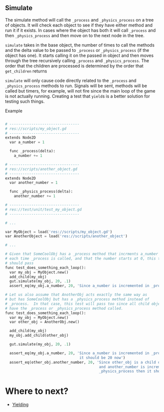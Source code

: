 ## <a name="simulate"> Simulate
The simulate method will call the `_process` and `_physics_process` on a tree of objects.  It will check each object to see if they have either method and run it if it exists.  In cases where the object has both it will call `_process` and then `_physics_process` and then move on to the next node in the tree.

`simulate` takes in the base object, the number of times to call the methods and the delta value to be passed to `_process` or `_physics_process` (if the object has one).  It starts calling it on the passed in object and then moves through the tree recursively calling `_process` and `_physics_process`.  The order that the children are processed is determined by the order that `get_children` returns 

`simulate` will only cause code directly related to the `_process` and `_physics_process` methods to run.  Signals will be sent, methods will be called but timers, for example, will not fire since the main loop of the game is not actually running.  Creating a test that `yield`s is a better solution for testing such things.

Example
``` python

# --------------------------------
# res://scripts/my_object.gd
# --------------------------------
extends Node2D
  var a_number = 1

  func _process(delta):
    a_number += 1

# --------------------------------
# res://scripts/another_object.gd
# --------------------------------
extends Node2D
  var another_number = 1

  func _physics_process(delta):
    another_number += 1

# --------------------------------
# res://test/unit/test_my_object.gd
# --------------------------------

# ...

var MyObject = load('res://scripts/my_object.gd')
var AnotherObject = load('res://scripts/another_object')

# ...

# Given that SomeCoolObj has a _process method that incrments a_number by 1
# each time _process is called, and that the number starts at 0, this test
# should pass
func test_does_something_each_loop():
  var my_obj = MyObject.new()
  add_child(my_obj)
  gut.simulate(my_obj, 20, .1)
  assert_eq(my_obj.a_number, 20, 'Since a_number is incremented in _process, it should be 20 now')

# Let us also assume that AnotherObj acts exactly the same way as
# but has SomeCoolObj but has a _physics_process method instead of
# _process.  In that case, this test will pass too since all child objects
# have the _process or _physics_process method called.
func test_does_something_each_loop():
  var my_obj = MyObject.new()
  var other_obj = AnotherObj.new()

  add_child(my_obj)
  my_obj.add_child(other_obj)

  gut.simulate(my_obj, 20, .1)

  assert_eq(my_obj.a_number, 20, 'Since a_number is incremented in _process, \
                                  it should be 20 now')
  assert_eq(other_obj.another_number, 20, 'Since other_obj is a child of my_obj \
                                           and another_number is incremented in \
                                           _physics_process then it should be 20 now')

```

# Where to next?
* [Yielding](https://github.com/bitwes/Gut/wiki/Yielding)<br/>